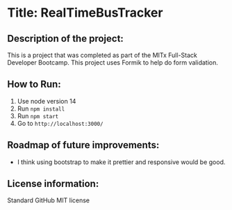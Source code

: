 # Title: RealTimeBusTracker
## Description of the project:
This is a project that was completed as part of the MITx Full-Stack Developer Bootcamp. This project uses Formik to help do form validation.

## How to Run:
1. Use node version 14
2. Run `npm install`
3. Run `npm start`
4. Go to `http://localhost:3000/`

## Roadmap of future improvements:
- I think using bootstrap to make it prettier and responsive would be good.    

## License information:
Standard GitHub MIT license